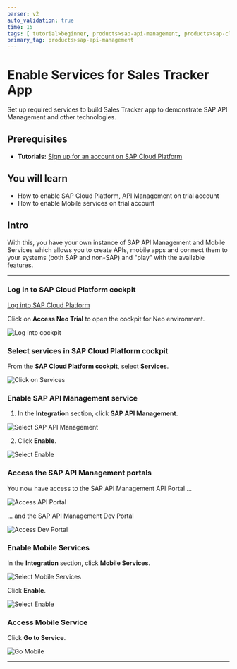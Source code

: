 ```yaml
---
parser: v2
auto_validation: true
time: 15
tags: [ tutorial>beginner, products>sap-api-management, products>sap-cloud-platform]
primary_tag: products>sap-api-management
---
```


# Enable Services for Sales Tracker App
<!-- description --> Set up required services to build Sales Tracker app to demonstrate SAP API Management and other technologies.

## Prerequisites
- **Tutorials:** [Sign up for an account on SAP Cloud Platform](https://developers.sap.com/tutorials/hcp-create-trial-account.html)

## You will learn
  - How to enable SAP Cloud Platform, API Management on trial account
  - How to enable Mobile services on trial account

## Intro
With this, you have your own instance of SAP API Management and Mobile Services which allows you to create APIs, mobile apps and connect them to your systems (both SAP and non-SAP) and "play" with the available features.

---

### Log in to SAP Cloud Platform cockpit


[Log into SAP Cloud Platform](https://cockpit.hanatrial.ondemand.com/)

Click on **Access Neo Trial** to open the cockpit for Neo environment.

![Log into cockpit](01-Login-trial-account.png)


### Select services in SAP Cloud Platform cockpit


From the **SAP Cloud Platform cockpit**, select **Services**.

![Click on Services](02-Navigate-to-services.png)




### Enable SAP API Management service


1. In the **Integration** section, click **SAP API Management**.

![Select SAP API Management](03-click-apim-service.png)

2. Click  **Enable**.

![Select Enable](03-enableapim-service.png)



### Access the SAP API Management portals


You now have access to the SAP API Management API Portal ...

![Access API Portal](04-access-api-portal.png)

... and the SAP API Management Dev Portal

![Access Dev Portal](05-access-developer-portal.png)


### Enable Mobile Services


In the **Integration** section, click  **Mobile Services**.

![Select Mobile Services](06-cp-apim-Mobile-service.png)

Click  **Enable**.

![Select Enable](04-enableservice.png)



### Access Mobile Service


Click **Go to Service**.

![Go Mobile](07-cp-apim-go-mobile-service.png)





---
